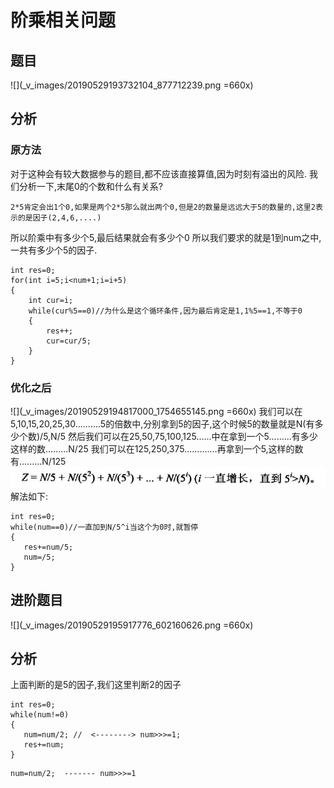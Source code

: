 # 阶乘相关问题
## 题目
![](_v_images/20190529193732104_877712239.png =660x)
## 分析
### 原方法
对于这种会有较大数据参与的题目,都不应该直接算值,因为时刻有溢出的风险.
我们分析一下,末尾0的个数和什么有关系?
```
2*5肯定会出1个0,如果是两个2*5那么就出两个0,但是2的数量是远远大于5的数量的,这里2表示的是因子(2,4,6,....)
```
所以阶乘中有多少个5,最后结果就会有多少个0
所以我们要求的就是1到num之中,一共有多少个5的因子.
```
int res=0;
for(int i=5;i<num+1;i=i+5)
{
    int cur=i;
    while(cur%5==0)//为什么是这个循环条件,因为最后肯定是1,1%5==1,不等于0
    {
        res++;
        cur=cur/5;
    }
}
```
### 优化之后
![](_v_images/20190529194817000_1754655145.png =660x)
我们可以在5,10,15,20,25,30..........5的倍数中,分别拿到5的因子,这个时候5的数量就是N(有多少个数)/5,N/5
然后我们可以在25,50,75,100,125......中在拿到一个5.........有多少这样的数.........N/25
我们可以在125,250,375.............再拿到一个5,这样的数有.........N/125
![](_v_images/20190529195150919_1552433024.png)
解法如下:
```
int res=0;
while(num==0)//一直加到N/5^i当这个为0时,就暂停
{
   res+=num/5;
   num=/5; 
}
```
## 进阶题目
![](_v_images/20190529195917776_602160626.png =660x)
## 分析
上面判断的是5的因子,我们这里判断2的因子
```
int res=0;
while(num!=0)
{
   num=num/2; //  <--------> num>>>=1;
   res+=num; 
}
```
```
num=num/2;  ------- num>>>=1
```